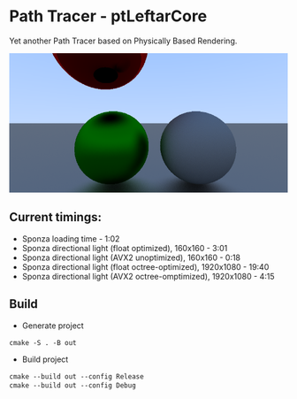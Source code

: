 # Path Tracer - ptLeftarCore
Yet another Path Tracer based on Physically Based Rendering.

![spheres1_render](/scenes/spheres1/thumbnail.png)

## Current timings:
- Sponza loading time - 1:02
- Sponza directional light (float optimized), 160x160 - 3:01
- Sponza directional light (AVX2 unoptimized), 160x160 - 0:18
- Sponza directional light (float octree-optimized), 1920x1080 - 19:40
- Sponza directional light (AVX2 octree-omptimized), 1920x1080 - 4:15

## Build
- Generate project
```
cmake -S . -B out
```
- Build project
```
cmake --build out --config Release
cmake --build out --config Debug
```